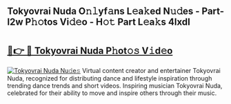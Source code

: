 ## Tokyovrai Nuda O𝚗𝚕yf𝚊ns L𝚎a𝚔ed N𝚞𝚍es - Part-l2w P𝚑𝚘tos Vi𝚍𝚎o - H𝚘𝚝 Part L𝚎a𝚔s 4lxdI

# <h2><a href="http://kf1q6h1.oniu.top/?m=Tokyovrai+Nuda">🔗👉 🔴 Tokyovrai Nuda P𝚑ot𝚘𝚜 V𝚒d𝚎o</a></h2>

[![Tokyovrai Nuda Nu𝚍e𝚜](https://i.imgur.com/0qMVB7G.gif)](http://kf1q6h1.oniu.top/?m=Tokyovrai+Nuda)
Virtual content creator and entertainer Tokyovrai Nuda, recognized for distributing dance and lifestyle inspiration through trending dance trends and short videos. Inspiring musician Tokyovrai Nuda, celebrated for their ability to move and inspire others through their music.  
